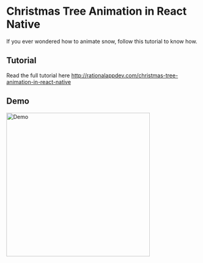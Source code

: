 # Christmas Tree Animation in React Native

If you ever wondered how to animate snow, follow this tutorial to know how.

## Tutorial

Read the full tutorial here http://rationalappdev.com/christmas-tree-animation-in-react-native

## Demo

<img src="https://github.com/rationalappdev/ChristmasTree/blob/master/demo.gif" alt="Demo" width="375" />
